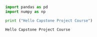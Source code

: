 

```python
import pandas as pd
import numpy as np
```


```python
print ("Hello Capstone Project Course")
```

    Hello Capstone Project Course



```python

```
